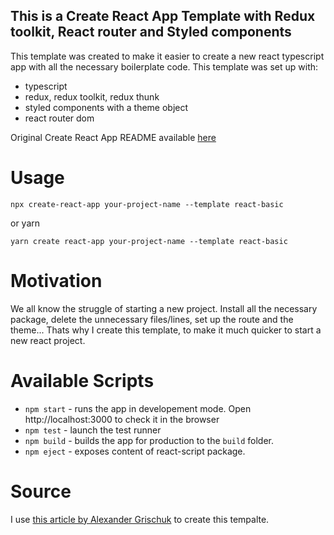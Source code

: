 ## This is a Create React App Template with Redux toolkit, React router and Styled components

This template was created to make it easier to create a new react typescript app with all the necessary boilerplate code.
This template was set up with:
- typescript
- redux, redux toolkit, redux thunk
- styled components with a theme object
- react router dom 

Original Create React App README available [here](https://github.com/facebook/create-react-app/blob/master/packages/cra-template-typescript/template/README.md)

# Usage

`npx create-react-app your-project-name --template react-basic`

or yarn

`yarn create react-app your-project-name --template react-basic`

# Motivation

We all know the struggle of starting a new project. Install all the necessary package, delete the unnecessary files/lines, set up the route and the theme... Thats why I create this template, to make it much quicker to start a new react project. 

# Available Scripts

- `npm start` - runs the app in developement mode. Open http://localhost:3000 to check it in the browser
- `npm test` - launch the test runner
- `npm build` - builds the app for production to the `build` folder.
- `npm eject` - exposes content of react-script package.

# Source

I use [this article by Alexander Grischuk](https://dev.to/alexandrg/how-to-create-custom-create-react-app-cra-templates-3nca ) to create this tempalte.

